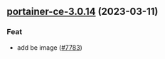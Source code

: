 

## [portainer-ce-3.0.14](https://github.com/truecharts/charts/compare/portainer-ce-3.0.13...portainer-ce-3.0.14) (2023-03-11)

### Feat

- add be image ([#7783](https://github.com/truecharts/charts/issues/7783))
  
  